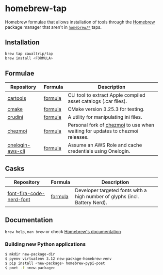 # homebrew-tap

Homebrew formulae that allows installation of tools through the [Homebrew](https://brew.sh) package manager that aren't in [`homebrew/*`](https://github.com/Homebrew) taps.

## Installation

```bash
brew tap cawaltrip/tap
brew install <FORMULA>
```

## Formulae

| Repository | Formula | Description |
| ---------- | ------- | ----------- |
| [cartools](https://github.com/showxu/cartools)  | [formula](Formula/cartool.rb) | CLI tool to extract Apple compiled asset catalogs (.car files). |
| [cmake](https://github.com/Kitware/CMake)  | [formula](Formula/cmake.rb) | CMake version 3.25.3 for testing. |
| [crudini](https://github.com/pixelb/crudini)    | [formula](Formula/crudini.rb) | A utility for manipulating ini files. |
| [chezmoi](https://github.com/cawaltrip/chezmoi) | [formula](Formula/chezmoi.rb) | Personal fork of [chezmoi](https://www.chezmoi.io/) to use when waiting for updates to chezmoi releases. | 
| [onelogin-aws-cli](https://github.com/physera/onelogin-aws-cli) | [formula](Formula/onelogin-aws-cli.rb) | Assume an AWS Role and cache credentials using Onelogin. | 

## Casks

| Repository | Formula | Description |
| ---------- | ------- | ----------- |
| [font-fira-code-nerd-font](https://github.com/cawaltrip/nerd-fonts)  | [formula](Casks/font-fira-code-nerd-font.rb) | Developer targeted fonts with a high number of glyphs (incl. Battery Nerd). |

## Documentation

`brew help`, `man brew` or check [Homebrew's documentation](https://docs.brew.sh/)

### Building new Python applications
```bash
$ mkdir new-package-dir
$ pyenv virtualenv 3.12 new-package-homebrew-venv
$ pip install <new-package> homebrew-pypi-poet
$ poet -f <new-package>
```
